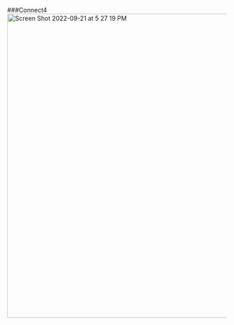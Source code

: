 ###Connect4 
<img width="699" alt="Screen Shot 2022-09-21 at 5 27 19 PM" src="https://user-images.githubusercontent.com/75818489/191613935-272d3cf2-cd9a-417c-990e-edf8c369a920.png">
